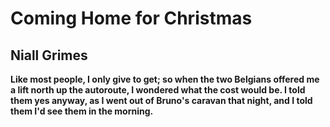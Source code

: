 Coming Home for Christmas
======
Niall Grimes
------

**Like most people, I only give to get;
so when the two Belgians offered me a lift north up the autoroute, 
I wondered what the cost would be. 
I told them yes anyway, 
as I went out of Bruno's caravan that night, 
and I told them I'd see them in the morning.**